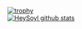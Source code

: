 [![trophy](https://github-profile-trophy.vercel.app/?username=HeySoyl&theme=onedark&rank=SECRET,SSS,SS,S,AAA,AA,A)](https://github.com/HeySoyl)   
[![HeySoyl github stats](https://github-readme-stats.vercel.app/api?username=HeySoyl&show_icons=true)](https://github.com/HeySoyl/)   
